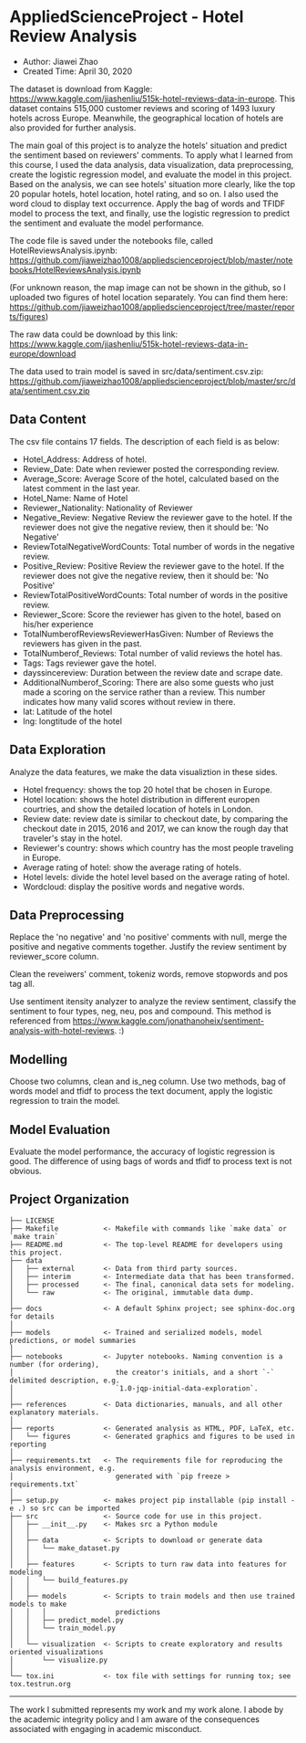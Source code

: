 AppliedScienceProject - Hotel Review Analysis
==============================
* Author: Jiawei Zhao
* Created Time: April 30, 2020

The dataset is download from Kaggle: https://www.kaggle.com/jiashenliu/515k-hotel-reviews-data-in-europe.
This dataset contains 515,000 customer reviews and scoring of 1493 luxury hotels across Europe. Meanwhile, the geographical location of hotels are also provided for further analysis.

The main goal of this project is to analyze the hotels' situation and predict the sentiment based on reviewers' comments. To apply what I learned from this course, I used the data analysis, data visualization, data preprocessing, create the logistic regression model, and evaluate the model in this project. Based on the analysis, we can see hotels' situation more clearly, like the top 20 popular hotels, hotel location, hotel rating, and so on. I also used the word cloud to display text occurrence. Apply the bag of words and TFIDF model to process the text, and finally, use the logistic regression to predict the sentiment and evaluate the model performance.

The code file is saved under the notebooks file, called HotelReviewsAnalysis.ipynb:
https://github.com/jiaweizhao1008/appliedscienceproject/blob/master/notebooks/HotelReviewsAnalysis.ipynb

(For unknown reason, the map image can not be shown in the github, so I uploaded two figures of hotel location separately. You can find them here: https://github.com/jiaweizhao1008/appliedscienceproject/tree/master/reports/figures)

The raw data could be download by this link:                                             
https://www.kaggle.com/jiashenliu/515k-hotel-reviews-data-in-europe/download

The data used to train model is saved in src/data/sentiment.csv.zip:
https://github.com/jiaweizhao1008/appliedscienceproject/blob/master/src/data/sentiment.csv.zip

Data Content
-------------
The csv file contains 17 fields. The description of each field is as below:

* Hotel_Address: Address of hotel.
* Review_Date: Date when reviewer posted the corresponding review.
* Average_Score: Average Score of the hotel, calculated based on the latest comment in the last year.
* Hotel_Name: Name of Hotel
* Reviewer_Nationality: Nationality of Reviewer
* Negative_Review: Negative Review the reviewer gave to the hotel. If the reviewer does not give the negative review, then it should be: 'No Negative'
* ReviewTotalNegativeWordCounts: Total number of words in the negative review.
* Positive_Review: Positive Review the reviewer gave to the hotel. If the reviewer does not give the negative review, then it should be: 'No Positive'
* ReviewTotalPositiveWordCounts: Total number of words in the positive review.
* Reviewer_Score: Score the reviewer has given to the hotel, based on his/her experience
* TotalNumberofReviewsReviewerHasGiven: Number of Reviews the reviewers has given in the past.
* TotalNumberof_Reviews: Total number of valid reviews the hotel has.
* Tags: Tags reviewer gave the hotel.
* dayssincereview: Duration between the review date and scrape date.
* AdditionalNumberof_Scoring: There are also some guests who just made a scoring on the service rather than a review. This number indicates how many valid scores without review in there.
* lat: Latitude of the hotel
* lng: longtitude of the hotel

Data Exploration
------------------
Analyze the data features, we make the data visualiztion in these sides.
* Hotel frequency: shows the top 20 hotel that be chosen in Europe.
* Hotel location: shows the hotel distribution in different europen courtries, and show the detailed location of hotels in London.
* Review date: review date is similar to checkout date, by comparing the checkout date in 2015, 2016 and 2017, we can know the rough day that traveler's stay in the hotel.
* Reviewer's country: shows which country has the most people traveling in Europe.
* Average rating of hotel: show the average rating of hotels.
* Hotel levels: divide the hotel level based on the average rating of hotel.
* Wordcloud: display the positive words and negative words.

Data Preprocessing
-------------------
Replace the 'no negative' and 'no positive' comments with null, merge the positive and negative comments together. Justify the review sentiment by reviewer_score column.

Clean the reveiwers' comment, tokeniz words, remove stopwords and pos tag all. 

Use sentiment itensity analyzer to analyze the review sentiment, classify the sentiment to four types, neg, neu, pos and compound. This method is referenced from https://www.kaggle.com/jonathanoheix/sentiment-analysis-with-hotel-reviews. :)

Modelling
---------
Choose two columns, clean and is_neg column. Use two methods, bag of words model and tfidf to process the text document, apply the logistic regression to train the model.  

Model Evaluation
-----------------
Evaluate the model performance, the accuracy of logistic regression is good. The difference of using bags of words and tfidf to process text is not obvious.

Project Organization
------------

    ├── LICENSE
    ├── Makefile           <- Makefile with commands like `make data` or `make train`
    ├── README.md          <- The top-level README for developers using this project.
    ├── data
    │   ├── external       <- Data from third party sources.
    │   ├── interim        <- Intermediate data that has been transformed.
    │   ├── processed      <- The final, canonical data sets for modeling.
    │   └── raw            <- The original, immutable data dump.
    │
    ├── docs               <- A default Sphinx project; see sphinx-doc.org for details
    │
    ├── models             <- Trained and serialized models, model predictions, or model summaries
    │
    ├── notebooks          <- Jupyter notebooks. Naming convention is a number (for ordering),
    │                         the creator's initials, and a short `-` delimited description, e.g.
    │                         `1.0-jqp-initial-data-exploration`.
    │
    ├── references         <- Data dictionaries, manuals, and all other explanatory materials.
    │
    ├── reports            <- Generated analysis as HTML, PDF, LaTeX, etc.
    │   └── figures        <- Generated graphics and figures to be used in reporting
    │
    ├── requirements.txt   <- The requirements file for reproducing the analysis environment, e.g.
    │                         generated with `pip freeze > requirements.txt`
    │
    ├── setup.py           <- makes project pip installable (pip install -e .) so src can be imported
    ├── src                <- Source code for use in this project.
    │   ├── __init__.py    <- Makes src a Python module
    │   │
    │   ├── data           <- Scripts to download or generate data
    │   │   └── make_dataset.py
    │   │
    │   ├── features       <- Scripts to turn raw data into features for modeling
    │   │   └── build_features.py
    │   │
    │   ├── models         <- Scripts to train models and then use trained models to make
    │   │   │                 predictions
    │   │   ├── predict_model.py
    │   │   └── train_model.py
    │   │
    │   └── visualization  <- Scripts to create exploratory and results oriented visualizations
    │       └── visualize.py
    │
    └── tox.ini            <- tox file with settings for running tox; see tox.testrun.org


--------

The work I submitted represents my work and my work alone.  I abode by the academic integrity policy and I am aware of the consequences associated with engaging in academic misconduct.
